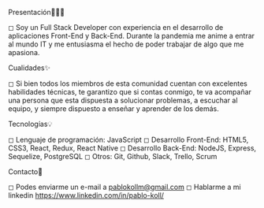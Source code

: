 Presentación👷🏻‍♂️

◻ Soy un Full Stack Developer con experiencia en el desarrollo de aplicaciones Front-End y Back-End. Durante la pandemia 
me anime a entrar al mundo IT y me entusiasma el hecho de poder trabajar de algo que me apasiona.

Cualidades✨

◻ Si bien todos los miembros de esta comunidad cuentan con excelentes habilidades técnicas, te garantizo 
que si contas conmigo, te va acompañar una persona que esta dispuesta a solucionar problemas, a escuchar al equipo, 
y siempre dispuesto a enseñar y aprender de los demás.

Tecnologías💡

◻ Lenguaje de programación: JavaScript
◻ Desarrollo Front-End: HTML5, CSS3, React, Redux, React Native
◻ Desarrollo Back-End: NodeJS, Express, Sequelize, PostgreSQL
◻ Otros: Git, Github, Slack, Trello, Scrum

Contacto📨

◻ Podes enviarme un e-mail a pablokollm@gmail.com
◻ Hablarme a mi linkedin https://www.linkedin.com/in/pablo-koll/
